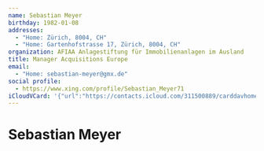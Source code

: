 ```yaml
---
name: Sebastian Meyer
birthday: 1982-01-08
addresses:
  - "Home: Zürich, 8004, CH"
  - "Home: Gartenhofstrasse 17, Zürich, 8004, CH"
organization: AFIAA Anlagestiftung für Immobilienanlagen im Ausland
title: Manager Acquisitions Europe
email:
  - "Home: sebastian-meyer@gmx.de"
social profile:
  - https://www.xing.com/profile/Sebastian_Meyer71
iCloudVCard: '{"url":"https://contacts.icloud.com/311500889/carddavhome/card/4059AD31-B3BF-4FA1-8B0B-EBF351847912.vcf","etag":"\"kmfha6sn\"","data":"BEGIN:VCARD\r\nVERSION:3.0\r\nFN:\r\nN:Meyer;Sebastian;;;\r\nUID:EDBAD15D-BE18-4712-892C-E58C1E84CAE4\r\nBDAY;VALUE=date:1982-01-08\r\nADR;TYPE=HOME:;;;Zürich;;8004;CH;\r\nADR;TYPE=HOME:;;Gartenhofstrasse 17;Zürich;;8004;CH;\r\nWP1.X-ABLABEL:Work\r\nWP2.X-ABLABEL:Home\r\nitem0.X-ABLABEL:xing\r\nPRODID:ez-vcard 0.9.13-fc\r\nREV:2025-04-03T22:07:23Z\r\nORG:AFIAA Anlagestiftung für Immobilienanlagen im Ausland;\r\nTITLE:Manager Acquisitions Europe\r\nEMAIL;TYPE=HOME:sebastian-meyer@gmx.de\r\nPHOTO;VALUE=uri:https://gateway.icloud.com/contacts/311500889/ck/card/7be6a\r\n dfac92a0c86d7805cb4a4053e15\r\nitem0.X-SOCIALPROFILE;X-USER=Sebastian_Meyer71:https://www.xing.com/profile\r\n /Sebastian_Meyer71\r\nEND:VCARD"}'
---
```

# Sebastian Meyer